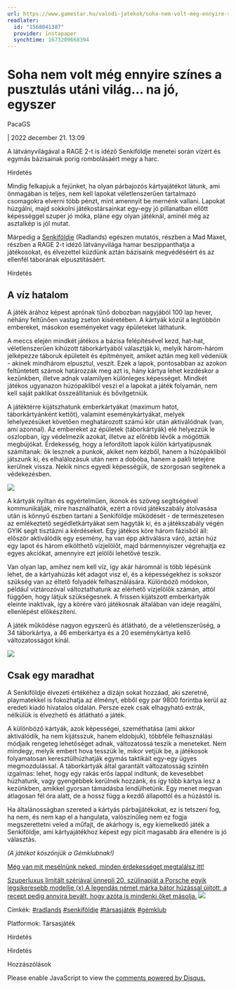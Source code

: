 ```yaml
---
url: https://www.gamestar.hu/valodi-jatekok/soha-nem-volt-meg-ennyire-szines-a-pusztulas-utani-vilag-na-jo-egyszer-320226.html
readlater:
  id: "1568041387"
  provider: instapaper
  synchtime: 1673209668394
---
```

# Soha nem volt még ennyire színes a pusztulás utáni világ... na jó, egyszer

PacaGS

| 2022 december 21. 13:09

A látványvilágával a RAGE 2-t is idéző Senkiföldje menetei során vízért és egymás bázisainak porig rombolásáért megy a harc.

Hirdetés

Mindig felkapjuk a fejünket, ha olyan párbajozós kártyajátékot látunk, ami önmagában is teljes, nem kell lapokat véletlenszerűen tartalmazó csomagokra elverni több pénzt, mint amennyit be mernénk vallani. Lapokat húzgálni, majd sokkolni játékostársainkat egy-egy jó pillanatban ellőtt képességgel szuper jó móka, pláne egy olyan játéknál, aminél még az asztalkép is jól mutat.

Márpedig a [Senkiföldje](https://tarsasjatekok.com/tarsasjatek/senkifoldje-2021) (Radlands) egészen mutatós, részben a Mad Maxet, részben a RAGE 2-t idéző látványvilága hamar beszippanthatja a játékosokat, és élvezettel küzdünk aztán bázisaink megvédéséért és az ellenfél táborának elpusztításáért.

Hirdetés

## A víz hatalom

A játék árához képest aprónak tűnő dobozban nagyjából 100 lap hever, néhány feltűnően vastag zseton kíséretében. A kártyák közül a legtöbbön embereket, másokon eseményeket vagy épületeket láthatunk. 

A meccs elején mindkét játékos a bázisa felépítésével kezd, hat-hat, véletlenszerűen kihúzott táborkártyából választják ki, melyik három-három jelképezze táboruk épületeit és építményeit, amiket aztán meg kell védeniük - akinek mindhárom elpusztul, veszít. Ezek a lapok, pontosabban az azokon feltüntetett számok határozzák meg azt is, hány kártya lehet kezdéskor a kezünkben, illetve adnak valamilyen különleges képességet. Mindkét játékos ugyanazon húzópakliból veszi el a lapokat a játék folyamán, nem kell saját paklikat összeállítaniuk és bővítgetniük.

A játéktérre kijátszhatunk emberkártyákat (maximum hatot, táborkártyánként kettőt), valamint eseménykártyákat, melyek lehelyezésüket követően meghatározott számú kör után aktiválódnak (van, ami azonnal). Az embereket az épületek (táborkártyák) elé helyezzük le oszlopban, így védelmezik azokat, illetve az előrébb lévők a mögöttük megbújókat. Érdekesség, hogy a lefordított lapok külön kártyatípusnak számítanak: ők lesznek a punkok, akiket nem kézből, hanem a húzópakliból játszunk ki, és elhalálozásuk után nem a dobóba, hanem a pakli tetejére kerülnek vissza. Nekik nincs egyedi képességük, de szorgosan segítenek a védekezésben.

![](https://img.youtube.com/vi/qmTcS4a1ILo/hqdefault.jpg)

A kártyák nyíltan és egyértelműen, ikonok és szöveg segítségével kommunikálják, mire használhatók, ezért a rövid játékszabály átolvasása után is könnyű észben tartani a Senkiföldje működését - de természetesen az emlékeztető segédletkártyákat sem hagyták ki, és a játékszabály végén GYIK segít tisztázni a kérdéseket. Egy játékos köre három fázisból áll: először aktiválódik egy esemény, ha van épp aktiválásra váró, aztán húz egy lapot és három elkölthető vízjelölőt, majd bármennyiszer végrehajtja ez egyes akciókat, amennyire ezt jelölői lehetővé teszik.

Van olyan lap, amihez nem kell víz, így akár háromnál is több lépésünk lehet, de a kártyahúzás két adagot visz el, és a képességekhez is sokszor szükség van az éltető folyadék felhasználására. Különböző módokon, például víztározóval változtathatunk az elérhető vízjelölők számán, attól függően, hogy látjuk szükségesnek. A frissen kijátszott emberkártyák eleinte inaktívak, így a körére váró játékosnak általában van ideje reagálni, ellenlépést előkészíteni.

A játék működése nagyon egyszerű és átlátható, de a véletlenszerűség, a 34 táborkártya, a 46 emberkártya és a 20 eseménykártya kellő változatosságot kínál.

  **![](https://i.cdn29.hu/apix_collect_c/ngg_images/2212/14/radlands_senkifoldje_222007_1_original_760x760.jpg)**

## Csak egy maradhat

A Senkiföldje élvezeti értékéhez a dizájn sokat hozzáad, aki szeretné, playmatekkel is fokozhatja az élményt, ebből egy pár 9800 forintba kerül az eredeti kiadó hivatalos oldalán. Persze ezek csak elhagyható extrák, nélkülük is élvezhető és átlátható a játék.

A különböző kártyák, azok képességei, szeméthatása (ami akkor aktiválódik, ha nem kijátsszuk, hanem eldobjuk), többféle felhasználási módjaik rengeteg lehetőséget adnak, változatossá teszik a meneteket. Nem mindegy, melyik embert hova tesszük le, mikor vetjük be, a játékosok folyamatosan keresztülhúzhatják egymás taktikáit egy-egy ügyes megmozdulással. A táborkártyák által garantált változatosság szintén izgalmas: lehet, hogy egy rakás erős lappal indítunk, de kevesebbet húzhatunk, vagy gyengébbek kerülnek hozzánk, és így több kártya lesz a kezünkben, amikkel gyorsan támadásba lendülhetünk. Egy menet megvan átlagosan fél óra alatt, de a hossz függ a kezdő állapottól és a húzástól is.

Ha általánosságban szereted a kártyás párbajjátékokat, ez is tetszeni fog, ha nem, és nem kap el a hangulata, valószínűleg nem ez fogja megszerettetni veled a műfajt, de akárhogy is, egy kiemelkedő játék a Senkiföldje, ami kártyajátékhoz képest egy picit magasabb ára ellenére is jó választás.

_(A játékot köszönjük a Gémklubnak!)_

[Még van mit mesélnünk neked, minden érdekességet megtalálsz itt!](/hirek)

[Szuperluxus limitált szériával ünnepli 20. szülinapját a Porsche egyik legsikeresebb modellje (x) A legendás német márka bátor húzással újított, a recept pedig annyira bevált, hogy azóta is mindenki őket másolja.](https://gemadhu.hit.gemius.pl/hitredir/id=cjhF.0_69cHjRo3DT5BQnXZ2XfaZc_9YgT3qngfFSyT.E7/stparam=rjhngkqibn/fastid=lqibuaqefvivfdjtwkanfrntjkkz/nc=0/url=https://www.gamestar.hu/prcikk/porsche-cayenne-platinum-320113.html) ![](https://gemadhu.hit.gemius.pl/redot.gif?id=cjhF.0_69cHjRo3DT5BQnXZ2XfaZc_9YgT3qngfFSyT.E7/stparam=uiqgdnguho/fastid=jakuajjaauzfajmstljcqyykyakz/nc=0)

Címkék: [#radlands](/kereses?q=radlands) [#senkiföldje](/kereses?q=senkif%C3%B6ldje) [#társasjáték](/kereses?q=t%C3%A1rsasj%C3%A1t%C3%A9k) [#gémklub](/kereses?q=g%C3%A9mklub)

Platformok: Társasjáték

Hirdetés

Hirdetés

Hozzászólások

Please enable JavaScript to view the [comments powered by Disqus.](https://disqus.com/?ref_noscript)